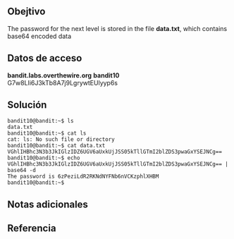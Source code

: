 ## Obejtivo
The password for the next level is stored in the file **data.txt**, which contains base64 encoded data
## Datos de acceso
**bandit.labs.overthewire.org**
**bandit10**
G7w8LIi6J3kTb8A7j9LgrywtEUlyyp6s
## Solución 
```
bandit10@bandit:~$ ls
data.txt
bandit10@bandit:~$ cat ls
cat: ls: No such file or directory
bandit10@bandit:~$ cat data.txt
VGhlIHBhc3N3b3JkIGlzIDZ6UGV6aUxkUjJSS05kTllGTmI2blZDS3pwaGxYSEJNCg==
bandit10@bandit:~$ echo VGhlIHBhc3N3b3JkIGlzIDZ6UGV6aUxkUjJSS05kTllGTmI2blZDS3pwaGxYSEJNCg== | base64 -d
The password is 6zPeziLdR2RKNdNYFNb6nVCKzphlXHBM
bandit10@bandit:~$
```
## Notas adicionales 

## Referencia 